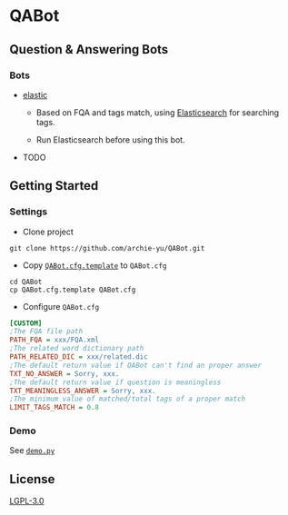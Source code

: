 # QABot

## Question &amp; Answering Bots

### Bots

- [elastic](https://github.com/archie-yu/QABot/blob/master/qabot/bot/elastic.py)

  - Based on FQA and tags match, using [Elasticsearch](https://github.com/elastic/elasticsearch) for searching tags.
  
  - Run Elasticsearch before using this bot.

- TODO

## Getting Started

### Settings

- Clone project

```
git clone https://github.com/archie-yu/QABot.git
```

- Copy [`QABot.cfg.template`](https://github.com/archie-yu/QABot/blob/master/QABot.cfg.template) to `QABot.cfg`

```
cd QABot
cp QABot.cfg.template QABot.cfg
```

- Configure `QABot.cfg`

```cfg
[CUSTOM]
;The FQA file path
PATH_FQA = xxx/FQA.xml
;The related word dictionary path
PATH_RELATED_DIC = xxx/related.dic
;The default return value if QABot can't find an proper answer
TXT_NO_ANSWER = Sorry, xxx.
;The default return value if question is meaningless
TXT_MEANINGLESS_ANSWER = Sorry, xxx.
;The minimum value of matched/total tags of a proper match
LIMIT_TAGS_MATCH = 0.8
```

### Demo

See [`demo.py`](https://github.com/archie-yu/QABot/blob/master/demo.py)

## License

[LGPL-3.0](https://github.com/archie-yu/QABot/blob/master/LICENSE)

